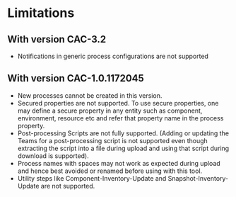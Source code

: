 # Limitations

## With version CAC-3.2
* Notifications in generic process configurations are not supported

## With version CAC-1.0.1172045

* New processes cannot be created in this version.
* Secured properties are not supported. To use secure properties, one may define a secure property in any entity such as component, environment, resource etc and refer that property name in the process property.
* Post-processing Scripts are not fully supported. (Adding or updating the Teams for a post-processing script is not supported even though extracting the script into a file during upload and using that script during download is supported).
* Process names with spaces may not work as expected during upload and hence best avoided or renamed before using with this tool.
* Utility steps like Component-Inventory-Update and Snapshot-Inventory-Update are not supported.
